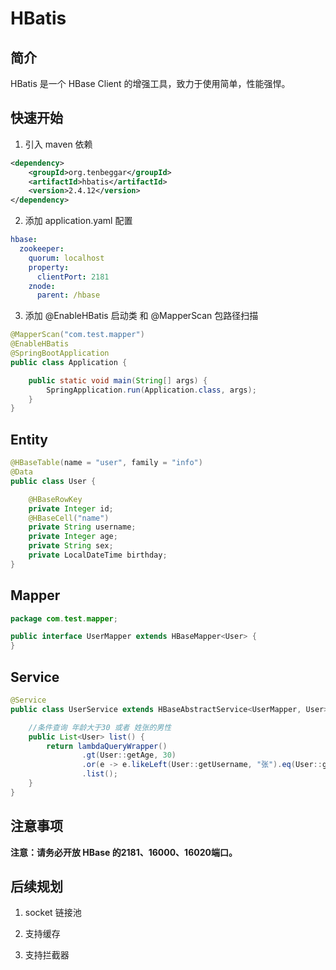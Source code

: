 # HBatis

## 简介

HBatis 是一个 HBase Client 的增强工具，致力于使用简单，性能强悍。

## 快速开始

1. 引入 maven 依赖

```xml
<dependency>
    <groupId>org.tenbeggar</groupId>
    <artifactId>hbatis</artifactId>
    <version>2.4.12</version>
</dependency>
```

2. 添加 application.yaml 配置

```yaml
hbase:
  zookeeper:
    quorum: localhost
    property:
      clientPort: 2181
    znode:
      parent: /hbase
```

3. 添加 @EnableHBatis 启动类 和 @MapperScan 包路径扫描

```java
@MapperScan("com.test.mapper")
@EnableHBatis
@SpringBootApplication
public class Application {

    public static void main(String[] args) {
        SpringApplication.run(Application.class, args);
    }
}
```

## Entity

```java
@HBaseTable(name = "user", family = "info")
@Data
public class User {

    @HBaseRowKey
    private Integer id;
    @HBaseCell("name")
    private String username;
    private Integer age;
    private String sex;
    private LocalDateTime birthday;
}
```

## Mapper

```java
package com.test.mapper;

public interface UserMapper extends HBaseMapper<User> {
}
```

## Service

```java
@Service
public class UserService extends HBaseAbstractService<UserMapper, User> {

    //条件查询 年龄大于30 或者 姓张的男性
    public List<User> list() {
        return lambdaQueryWrapper()
                .gt(User::getAge, 30)
                .or(e -> e.likeLeft(User::getUsername, "张").eq(User::getSex, "M"))
                .list();
    }
}
```

## 注意事项

**注意：请务必开放 HBase 的2181、16000、16020端口。**

## 后续规划

1. socket 链接池

2. 支持缓存

3. 支持拦截器
